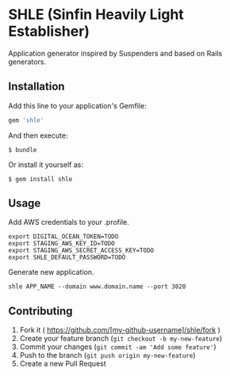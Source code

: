# SHLE (Sinfin Heavily Light Establisher)

Application generator inspired by Suspenders and based on Rails generators.

## Installation

Add this line to your application's Gemfile:

```ruby
gem 'shle'
```

And then execute:

    $ bundle

Or install it yourself as:

    $ gem install shle

## Usage

Add AWS credentials to your .profile.

```
export DIGITAL_OCEAN_TOKEN=TODO
export STAGING_AWS_KEY_ID=TODO
export STAGING_AWS_SECRET_ACCESS_KEY=TODO
export SHLE_DEFAULT_PASSWORD=TODO
```

Generate new application.

```
shle APP_NAME --domain www.domain.name --port 3020
```

## Contributing

1. Fork it ( https://github.com/[my-github-username]/shle/fork )
2. Create your feature branch (`git checkout -b my-new-feature`)
3. Commit your changes (`git commit -am 'Add some feature'`)
4. Push to the branch (`git push origin my-new-feature`)
5. Create a new Pull Request
